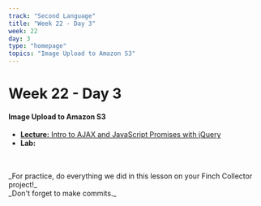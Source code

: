 ```yaml
---
track: "Second Language"
title: "Week 22 - Day 3"
week: 22
day: 3
type: "homepage"
topics: "Image Upload to Amazon S3"
---
```



# Week 22 - Day 3

#### Image Upload to Amazon S3
- [**Lecture:** Intro to AJAX and JavaScript Promises with jQuery](/second-language/week-22/day-3/lecture-materials/uploading-images-to-amazon-s3/)
- **Lab:**
<br>
<br>
_For practice, do everything we did in this lesson on your Finch Collector project!_
<br>
_Don't forget to make commits._

